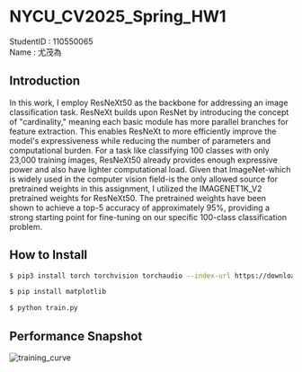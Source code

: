 # NYCU_CV2025_Spring_HW1
StudentID : 110550065  
Name : 尤茂為  

## Introduction  
In this work, I employ ResNeXt50 as the backbone for addressing an image classification task. ResNeXt  builds upon ResNet by introducing the concept of "cardinality," meaning each basic module has more parallel branches for feature extraction. This enables ResNeXt to more efficiently improve the model's expressiveness while reducing the number of parameters and computational burden. For a task like classifying 100 classes with only 23,000 training images, ResNeXt50 already provides enough expressive power and also have lighter computational load. Given that ImageNet-which is widely used in the computer vision field-is the only allowed source for pretrained weights in this assignment, I utilized the IMAGENET1K_V2 pretrained weights for ResNeXt50. The pretrained weights have been shown to achieve a top-5 accuracy of approximately 95%, providing a strong starting point for fine-tuning on our specific 100-class classification problem.  

## How to Install  
```sh
$ pip3 install torch torchvision torchaudio --index-url https://download.pytorch.org/whl/cu118
```
```sh
$ pip install matplotlib
```
```sh
$ python train.py
```

## Performance Snapshot  


![training_curve](https://github.com/user-attachments/assets/406a0358-0307-4ace-b5bc-9255246b85c5)
